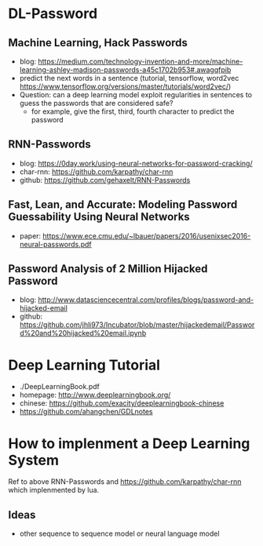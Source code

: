 # DL-Password

## Machine Learning, Hack Passwords
- blog: https://medium.com/technology-invention-and-more/machine-learning-ashley-madison-passwords-a45c1702b953#.awagqfpib
- predict the next words in a sentence (tutorial, tensorflow, word2vec https://www.tensorflow.org/versions/master/tutorials/word2vec/)
- Question: can a deep learning model exploit regularities in sentences to guess the passwords that are considered safe?
	- for example, give the first, third, fourth character to predict the password
 

## RNN-Passwords
- blog: https://0day.work/using-neural-networks-for-password-cracking/
- char-rnn: https://github.com/karpathy/char-rnn 
- github: https://github.com/gehaxelt/RNN-Passwords


## Fast, Lean, and Accurate: Modeling Password Guessability Using Neural Networks
- paper: https://www.ece.cmu.edu/~lbauer/papers/2016/usenixsec2016-neural-passwords.pdf

## Password Analysis of 2 Million Hijacked Password
- blog: http://www.datasciencecentral.com/profiles/blogs/password-and-hijacked-email
- github: https://github.com/jhli973/Incubator/blob/master/hijackedemail/Password%20and%20hijacked%20email.ipynb


# Deep Learning Tutorial

- ./DeepLearningBook.pdf
- homepage: http://www.deeplearningbook.org/
- chinese: https://github.com/exacity/deeplearningbook-chinese
- https://github.com/ahangchen/GDLnotes

# How to implenment a Deep Learning System
Ref to above RNN-Passwords and https://github.com/karpathy/char-rnn which implenmented by lua.


## Ideas
- other sequence to sequence model or neural language model
